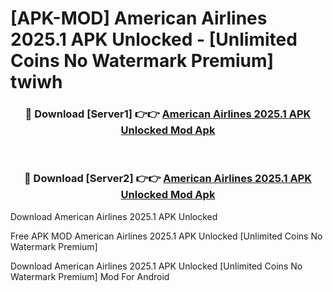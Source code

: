 # [APK-MOD] American Airlines 2025.1 APK Unlocked - [Unlimited Coins No Watermark Premium] twiwh



<div align="center">
<h3>🔴 Download [Server1] 👉👉 <a href="https://momento.my/?title=American_Airlines_2025.1_APK_Unlocked">American Airlines 2025.1 APK Unlocked Mod Apk</a></h3><br>

<h3>🔴 Download [Server2] 👉👉 <a href="https://momento.my/?title=American_Airlines_2025.1_APK_Unlocked">American Airlines 2025.1 APK Unlocked Mod Apk</a></h3>
</div>



Download American Airlines 2025.1 APK Unlocked 

Free APK MOD American Airlines 2025.1 APK Unlocked [Unlimited Coins No Watermark Premium]

Download American Airlines 2025.1 APK Unlocked [Unlimited Coins No Watermark Premium] Mod For Android
